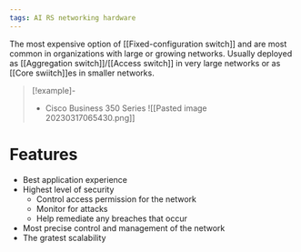 ```yaml
---
tags: AI RS networking hardware 
---
```

The most expensive option of [[Fixed-configuration switch]] and are most common in organizations with large or growing networks. Usually deployed as [[Aggregation switch]]/[[Access switch]] in very large networks or as [[Core swiitch]]es in smaller networks. 

>[!example]-
>- Cisco Business 350 Series
>![[Pasted image 20230317065430.png]]

# Features
- Best application experience
- Highest level of security
	- Control access permission for the network
	- Monitor for attacks
	- Help remediate any breaches that occur
- Most precise control and management of the network
- The gratest scalability


